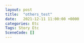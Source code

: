 ```yaml
---
layout: post
title:  "others_test"
date:   2021-12-11 11:00:00 +0000
categories: Etc
Tags: Story Etc
SceneCode: []
---
```

